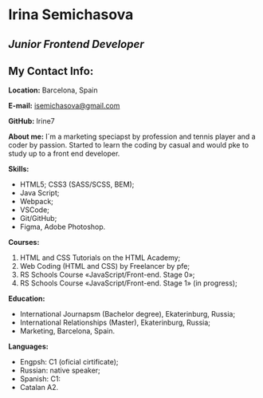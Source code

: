 # Irina Semichasova

## *Junior Frontend Developer*


## My Contact Info:

**Location:** Barcelona, Spain

**E-mail:** isemichasova@gmail.com

**GitHub:** Irine7

**About me:** I´m a marketing speciapst by profession and tennis player and a coder by passion. Started to learn the coding by casual and would pke to study up to a front end developer.

**Skills:** 
* HTML5; CSS3 (SASS/SCSS, BEM);
* Java Script;
* Webpack;
* VSCode; 
* Git/GitHub; 
* Figma, Adobe Photoshop.

**Courses:** 
1. HTML and CSS Tutorials on the HTML Academy; 
2. Web Coding (HTML and CSS) by Freelancer by pfe; 
3. RS Schools Course «JavaScript/Front-end. Stage 0»;
4. RS Schools Course «JavaScript/Front-end. Stage 1» (in progress);

**Education:** 
* International Journapsm (Bachelor degree), Ekaterinburg, Russia; 
* International Relationships (Master), Ekaterinburg, Russia; 
* Marketing, Barcelona, Spain.


**Languages:** 
* Engpsh: C1 (oficial cirtificate); 
* Russian: native speaker; 
* Spanish: C1:
* Catalan A2.
